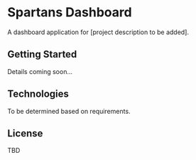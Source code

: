 # Spartans Dashboard

A dashboard application for [project description to be added].

## Getting Started

Details coming soon...

## Technologies

To be determined based on requirements.

## License

TBD